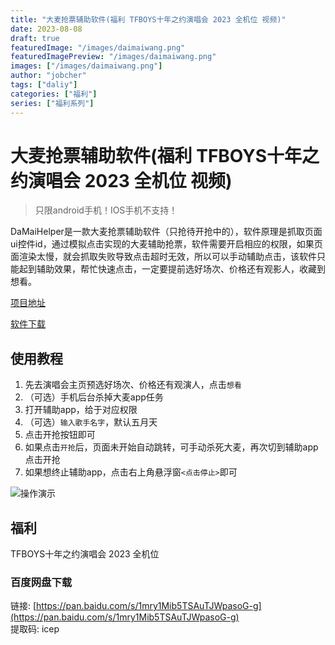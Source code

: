 ```yaml
---
title: "大麦抢票辅助软件(福利 TFBOYS十年之约演唱会 2023 全机位 视频)"
date: 2023-08-08
draft: true
featuredImage: "/images/daimaiwang.png"
featuredImagePreview: "/images/daimaiwang.png"
images: ["/images/daimaiwang.png"]
author: "jobcher"
tags: ["daliy"]
categories: ["福利"]
series: ["福利系列"]
---
```


# 大麦抢票辅助软件(福利 TFBOYS十年之约演唱会 2023 全机位 视频)
>只限android手机！IOS手机不支持！  
   
DaMaiHelper是一款大麦抢票辅助软件（只抢待开抢中的），软件原理是抓取页面ui控件id，通过模拟点击实现的大麦辅助抢票，软件需要开启相应的权限，如果页面渲染太慢，就会抓取失败导致点击超时无效，所以可以手动辅助点击，该软件只能起到辅助效果，帮忙快速点击，一定要提前选好场次、价格还有观影人，收藏到想看。  

[项目地址](https://github.com/jobcher/DaMaiHelper)  
  
[软件下载](https://www.pgyer.com/VTHAB7)  
   
## 使用教程
1. 先去演唱会主页预选好场次、价格还有观演人，点击`想看`
2. （可选）手机后台杀掉大麦app任务
3. 打开辅助app，给于对应权限
4. （可选）`输入歌手名字`，默认五月天
5. 点击开抢按钮即可
6. 如果点击`开抢`后，页面未开始自动跳转，可手动杀死大麦，再次切到辅助app点击开抢
7. 如果想终止辅助app，点击右上角悬浮窗`<点击停止>`即可  
  
![操作演示](/images/damaiwang.gif)  
  
## 福利
TFBOYS十年之约演唱会 2023 全机位  

### 百度网盘下载
链接: [https://pan.baidu.com/s/1mry1Mib5TSAuTJWpasoG-g](https://pan.baidu.com/s/1mry1Mib5TSAuTJWpasoG-g)  
提取码: icep  